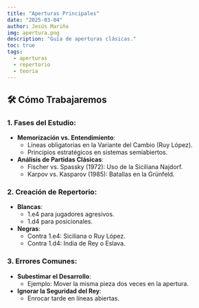 ```yaml
---
title: "Aperturas Principales"
date: "2025-03-04"
author: Jesús Mariño
img: apertura.png
description: "Guía de aperturas clásicas."
toc: true
tags:
  - aperturas
  - repertorio
  - teoria
---
```


## 🛠️ **Cómo Trabajaremos**
### 1. **Fases del Estudio**:
- **Memorización vs. Entendimiento**:  
  - Líneas obligatorias en la Variante del Cambio (Ruy López).  
  - Principios estratégicos en sistemas semiabiertos.  
- **Análisis de Partidas Clásicas**:  
  - Fischer vs. Spassky (1972): Uso de la Siciliana Najdorf.  
  - Karpov vs. Kasparov (1985): Batallas en la Grünfeld.  

### 2. **Creación de Repertorio**:
- **Blancas**:  
  - 1.e4 para jugadores agresivos.  
  - 1.d4 para posicionales.  
- **Negras**:  
  - Contra 1.e4: Siciliana o Ruy López.  
  - Contra 1.d4: India de Rey o Eslava.  

### 3. **Errores Comunes**:
- **Subestimar el Desarrollo**:  
  - Ejemplo: Mover la misma pieza dos veces en la apertura.  
- **Ignorar la Seguridad del Rey**:  
  - Enrocar tarde en líneas abiertas.  